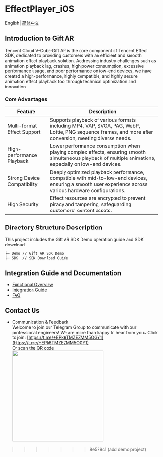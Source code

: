 
# EffectPlayer_iOS
English| [简体中文](./README-zh_CN.md)

## Introduction to Gift AR

Tencent Cloud V-Cube·Gift AR is the core component of Tencent Effect SDK, dedicated to providing customers with an efficient and smooth animation effect playback solution. Addressing industry challenges such as animation playback lag, crashes, high power consumption, excessive performance usage, and poor performance on low-end devices, we have created a high-performance, highly compatible, and highly secure animation effect playback tool through technical optimization and innovation.

### Core Advantages

| Feature                     | Description                                                  |
| --------------------------- | ------------------------------------------------------------ |
| Multi-format Effect Support | Supports playback of various formats including MP4, VAP, SVGA, PAG, WebP, Lottie, PNG sequence frames, and more after conversion, meeting diverse needs. |
| High-performance Playback   | Lower performance consumption when playing complex effects, ensuring smooth simultaneous playback of multiple animations, especially on low-end devices. |
| Strong Device Compatibility | Deeply optimized playback performance, compatible with mid-to-low-end devices, ensuring a smooth user experience across various hardware configurations. |
| High Security               | Effect resources are encrypted to prevent piracy and tampering, safeguarding customers' content assets. |

## Directory Structure Description

This project includes the Gift AR SDK Demo operation guide and SDK download.

```xml
├─ Demo // Gift AR SDK Demo 
├─ SDK  // SDK Download Guide
```

## Integration Guide and Documentation

- [Functional Overview]()
- [Integration Guide]()
- [FAQ]()

## Contact Us
- Communication & Feedback   
  Welcome to join our Telegram Group to communicate with our professional engineers! We are more than happy to hear from you~
  Click to join: [https://t.me/+EPk6TMZEZMM5OGY1](https://t.me/+EPk6TMZEZMM5OGY1)   
  Or scan the QR code   
  <img src="https://qcloudimg.tencent-cloud.cn/raw/79cbfd13877704ff6e17f30de09002dd.jpg" width="300px">    

>>>>>>> 8e529c1 (add demo project)
